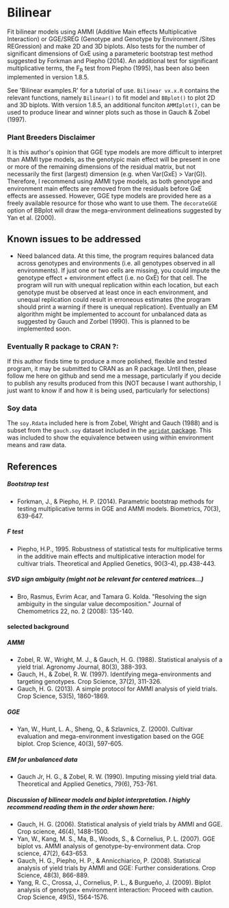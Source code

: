# Bilinear

Fit bilinear models using AMMI (Additive Main effects Multiplicative Interaction) or GGE/SREG (Genotype and Genotype by Environment /Sites REGression) and make 2D and 3D biplots.  Also tests for the number of significant dimensions of GxE using a parameteric bootstrap test method suggested by Forkman and Piepho (2014). An additional test for significant multiplicative terms, the F<sub>R</sub> test from Piepho (1995), has been also been implemented in version 1.8.5.

See 'Bilinear examples.R' for a tutorial of use.  ```Bilinear vx.x.R``` contains the relevant functions, namely ```Bilinear()``` to fit model and ```BBplot()``` to plot 2D and 3D biplots. With version 1.8.5, an additional funciton ```AMMIplot()```, can be used to produce linear and winner plots such as those in Gauch & Zobel (1997).

### Plant Breeders Disclaimer
It is this author's opinion that GGE type models are more difficult to interpret than AMMI type models, as the genotypic main effect will be present in one or more of the remaining dimensions of the residual matrix, but not necessarily the first (largest) dimension (e.g. when Var(GxE) > Var(G)).  Therefore, I recommend using AMMI type models, as both genotype and environment main effects are removed from the residuals before GxE effects are assessed.  However, GGE type models are provided here as a freely available resource for those who want to use them. The ```decorateGGE``` option of BBplot will draw the mega-environment delineations suggested by Yan et al. (2000).


## Known issues to be addressed

* Need balanced data.  At this time, the program requires balanced data across genotypes and environments (i.e. all genotypes observed in all environments).  If just one or two cells are missing, you could impute the genotype effect + environment effect (i.e. no GxE) for that cell. The program will run with unequal replication within each location, but each genotype must be observed at least once in each environment, and unequal replication could result in erroneous estimates (the program should print a warning if there is unequal replication).  Eventually an EM algorithm might be implemented to account for unbalanced data as suggested by Gauch and Zorbel (1990). This is planned to be implemented soon.

### Eventually R package to CRAN ?:
If this author finds time to produce a more polished, flexible and tested program, it may be submitted to CRAN as an R package. Until then, please follow me here on github and send me a message, particularly if you decide to publish any results produced from this (NOT because I want authorship, I just want to know if and how it is being used, particularly for selections)

### Soy data
The ```soy.Rdata``` included here is from Zobel, Wright and Gauch (1988) and is subset from the ```gauch.soy``` dataset included in the [```agridat``` package](https://github.com/kwstat/agridat). This was included to show the equivalence between using within environment means and raw data. 

## References 
##### Bootstrap test
- Forkman, J., & Piepho, H. P. (2014). Parametric bootstrap methods for testing multiplicative terms in GGE and AMMI models. Biometrics, 70(3), 639-647. 

##### F test
- Piepho, H.P., 1995. Robustness of statistical tests for multiplicative terms in the additive main effects and multiplicative interaction model for cultivar trials. Theoretical and Applied Genetics, 90(3-4), pp.438-443.

##### SVD sign ambiguity (might not be relevant for centered matrices...)
- Bro, Rasmus, Evrim Acar, and Tamara G. Kolda. "Resolving the sign ambiguity in the singular value decomposition." Journal of Chemometrics 22, no. 2 (2008): 135-140.

#### selected background

##### AMMI
- Zobel, R. W., Wright, M. J., & Gauch, H. G. (1988). Statistical analysis of a yield trial. Agronomy Journal, 80(3), 388-393.
- Gauch, H., & Zobel, R. W. (1997). Identifying mega-environments and targeting genotypes. Crop Science, 37(2), 311-326.
- Gauch, H. G. (2013). A simple protocol for AMMI analysis of yield trials. Crop Science, 53(5), 1860-1869.

##### GGE
- Yan, W., Hunt, L. A., Sheng, Q., & Szlavnics, Z. (2000). Cultivar evaluation and mega-environment investigation based on the GGE biplot. Crop Science, 40(3), 597-605.

##### EM for unbalanced data
- Gauch Jr, H. G., & Zobel, R. W. (1990). Imputing missing yield trial data. Theoretical and Applied Genetics, 79(6), 753-761.

##### Discussion of bilinear models and biplot interpretation. I highly recommend reading them in the order shown here:

- Gauch, H. G. (2006). Statistical analysis of yield trials by AMMI and GGE. Crop science, 46(4), 1488-1500.
- Yan, W., Kang, M. S., Ma, B., Woods, S., & Cornelius, P. L. (2007). GGE biplot vs. AMMI analysis of genotype-by-environment data. Crop science, 47(2), 643-653.
- Gauch, H. G., Piepho, H. P., & Annicchiarico, P. (2008). Statistical analysis of yield trials by AMMI and GGE: Further considerations. Crop Science, 48(3), 866-889.
- Yang, R. C., Crossa, J., Cornelius, P. L., & Burgueño, J. (2009). Biplot analysis of genotype× environment interaction: Proceed with caution. Crop Science, 49(5), 1564-1576.





